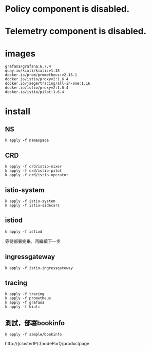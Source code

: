 # Policy component is disabled.

# Telemetry component is disabled.

# images

```
grafana/grafana:6.7.4
quay.io/kiali/kiali:v1.18
docker.io/prom/prometheus:v2.15.1
docker.io/istio/proxyv2:1.6.4
docker.io/jaegertracing/all-in-one:1.16
docker.io/istio/proxyv2:1.6.4
docker.io/istio/pilot:1.6.4
```

# install

## NS

```
k apply -f namespace
```

## CRD

```
k apply -f crd/istio-mixer
k apply -f crd/istio-pilot
k apply -f crd/istio-operator
```

## istio-system

```
k apply -f istio-system
k apply -f istio-sidecars
```

## istiod

```
k apply -f istiod
```

等待部署完畢，再繼續下一步

## ingressgateway

```
k apply -f istio-ingressgateway
```

## tracing

```
k apply -f tracing
k apply -f prometheus
k apply -f grafana
k apply -f kiali
```

## 測試，部署bookinfo

```
k apply -f sample/bookinfo
```

http://{clusterIP}:{nodePort}/productpage

